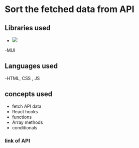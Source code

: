 # Sort the fetched data from API

## Libraries used
- <img src ='./react-logo.svg'>
-MUI

## Languages used 
-HTML, CSS , JS 

## concepts used 
- fetch API data
- React hooks
- functions
- Array methods
- conditionals

### link of API
<a href = 'https://fakestoreapi.com/products' > </a>

